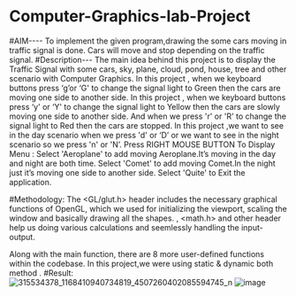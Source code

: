 # Computer-Graphics-lab-Project
#AIM----
To implement the given program,drawing the some cars moving in traffic signal is done. Cars will move and stop depending on the traffic signal.
#Description---
The main idea behind this project is to display the Traffic Signal with some  cars, sky, plane, cloud, pond, house, tree and other scenario with Computer Graphics.
In this  project , when we keyboard buttons  press ‘g’or ‘G' to change the signal light to Green then the cars are moving one side to another side. In this  project , when we keyboard buttons  press ‘y' or ‘Y' to change the signal light to Yellow then the cars are slowly moving one side to another side. And when we press 'r' or 'R' to change the signal light to Red then the cars are stopped. In this  project ,we want to see in the day scenario when we press 'd' or ‘D’ or we want to see in the night scenario so we press 'n' or 'N’. Press RIGHT MOUSE BUTTON To Display Menu : Select  'Aeroplane' to add moving Aeroplane.It’s moving in the day and night are both time. Select  'Comet' to add moving Comet.In the night just it’s moving one side to another side. Select  'Quite' to Exit the application.


#Methodology:
The <GL/glut.h> header includes the necessary graphical functions of OpenGL, which we used for initializing the viewport, scaling the window and basically drawing all the shapes. <iostream> 
, <math.h> and other header help us doing various calculations and seemlessly handling the input-output. 
		
Along with the main function, there are 8 more user-defined functions within the codebase. In this project,we were using static & dynamic both method .
#Result:
 ![315534378_1168410940734819_4507260402085594745_n](https://user-images.githubusercontent.com/115262221/202764458-4d443f36-75da-4c54-b938-60c261c2f8d9.png)
![image](https://user-images.githubusercontent.com/115262221/202764565-3ba7569b-6f2a-4484-b02c-1e690493bc77.png)
